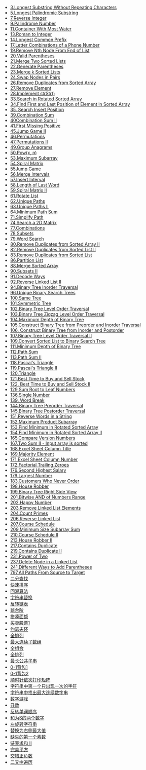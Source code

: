 + [3.Longest Substring Without Repeating Characters](https://github.com/kangdengfei/LeetCode/blob/master/src/main/java/LeetCode1_100/Longest_Substring_Without_Repeating_Characters_3.java)<br>
+ [5.Longest Palindromic Substring](https://github.com/kangdengfei/LeetCode/blob/master/src/main/java/LeetCode1_100/Longest_Palindromic_Substring_5.java)<br>
+ [7.Reverse Integer ](https://github.com/kangdengfei/LeetCode/blob/master/src/main/java/LeetCode1_100/Reverse_Integer_7.java)<br>
+ [9.Palindrome Number](https://github.com/kangdengfei/LeetCode/blob/master/src/main/java/LeetCode1_100/Palindrome_Number_9.java)<br>
+ [11.Container With Most Water](https://github.com/kangdengfei/LeetCode/blob/master/src/main/java/LeetCode1_100/Container_With_Most_Water_11.java)<br>
+ [13.Roman to Integer](https://github.com/kangdengfei/LeetCode/blob/master/src/main/java/LeetCode1_100/Roman_to_Integer_13.java)<br>
+ [14.Longest Common Prefix ](https://github.com/kangdengfei/LeetCode/blob/master/src/main/java/LeetCode1_100/Longest_Common_Prefix_14.java)<br>
+ [17.Letter Combinations of a Phone Number](https://github.com/kangdengfei/LeetCode/blob/master/src/main/java/LeetCode1_100/Letter_Combinations_of_a_Phone_Number_17.java)<br>
+ [19.Remove Nth Node From End of List  ](https://github.com/kangdengfei/LeetCode/blob/master/src/main/java/LeetCode1_100/Remove_Nth_Node_From_End_of_List_19.java)<br>
+ [20.Valid Parentheses ](https://github.com/kangdengfei/LeetCode/blob/master/src/main/java/LeetCode1_100/Valid_Parentheses_20.java)<br>
+ [21.Merge Two Sorted Lists ](https://github.com/kangdengfei/LeetCode/blob/master/src/main/java/LeetCode1_100/Merge_Two_Sorted_Lists_21.java)<br>
+ [22.Generate Parentheses](https://github.com/kangdengfei/LeetCode/blob/master/src/main/java/LeetCode1_100/Generate_Parentheses_22.java)<br>
+ [23.Merge k Sorted Lists ](https://github.com/kangdengfei/LeetCode/blob/master/src/main/java/LeetCode1_100/Merge_k_Sorted_Lists_23.java)<br>
+ [24.Swap Nodes in Pairs ](https://github.com/kangdengfei/LeetCode/blob/master/src/main/java/LeetCode1_100/Swap_Nodes_in_Pairs_24.java)<br>
+ [26.Remove Duplicates from Sorted Array](https://github.com/kangdengfei/LeetCode/blob/master/src/main/java/LeetCode1_100/Remove_Duplicates_from_Sorted_Array_26.java)<br>
+ [27.Remove Element](https://github.com/kangdengfei/LeetCode/blob/master/src/main/java/LeetCode1_100/Remove_Element_27.java)<br>
+ [28.Implement strStr()](https://github.com/kangdengfei/LeetCode/blob/master/src/main/java/LeetCode1_100/Implement_strStr_28.java)<br>
+ [33.Search in Rotated Sorted Array](https://github.com/kangdengfei/LeetCode/blob/master/src/main/java/LeetCode1_100/Search_in_Rotated_Sorted_Array_33.java)<br>
+ [34.Find First and Last Position of Element in Sorted Array](https://github.com/kangdengfei/LeetCode/blob/master/src/main/java/LeetCode1_100/Find_First_and_Last_Position_of_Element_in_Sorted_Array_34.java)<br>
+ [35. Search Insert Position](https://github.com/kangdengfei/LeetCode/blob/master/src/main/java/LeetCode1_100/Search_Insert_Position_35.java)<br>
+ [39.Combination Sum](https://github.com/kangdengfei/LeetCode/blob/master/src/main/java/LeetCode1_100/Combination_Sum_39.java)<br>
+ [40Combination Sum II ](https://github.com/kangdengfei/LeetCode/blob/master/src/main/java/LeetCode1_100/Combination_Sum_II_40.java)<br>
+ [41.First Missing Positive](https://github.com/kangdengfei/LeetCode/blob/master/src/main/java/LeetCode1_100/First_Missing_Positive_41.java)<br>
+ [45.Jump Game II  ](https://github.com/kangdengfei/LeetCode/blob/master/src/main/java/LeetCode1_100/Jump_Game_II_45.java)<br>
+ [46.Permutations ](https://github.com/kangdengfei/LeetCode/blob/master/src/main/java/LeetCode1_100/Permutations_46.java)<br>
+ [47.Permutations II](https://github.com/kangdengfei/LeetCode/blob/master/src/main/java/LeetCode1_100/Permutations_II_47.java)<br>
+ [49.Group Anagrams  ](https://github.com/kangdengfei/LeetCode/blob/master/src/main/java/LeetCode1_100/Group_Anagrams_49.java)<br>
+ [50.Pow(x, n)](https://github.com/kangdengfei/LeetCode/blob/master/src/main/java/LeetCode1_100/Powxn_50.java)<br>
+ [53.Maximum Subarray](https://github.com/kangdengfei/LeetCode/blob/master/src/main/java/LeetCode1_100/Maximum_Subarray_53.java)<br>
+ [54.Spiral Matrix ](https://github.com/kangdengfei/LeetCode/blob/master/src/main/java/LeetCode1_100/Spiral_Matrix_54.java)<br>
+ [55Jump Game ](https://github.com/kangdengfei/LeetCode/blob/master/src/main/java/LeetCode1_100/Jump_Game_55.java)<br>
+ [56.Merge Intervals ](https://github.com/kangdengfei/LeetCode/blob/master/src/main/java/LeetCode1_100/Merge_Intervals_56.java)<br>
+ [57.Insert Interval](https://github.com/kangdengfei/LeetCode/blob/master/src/main/java/LeetCode1_100/Insert_Interval_57.java)<br>
+ [58.Length of Last Word  ](https://github.com/kangdengfei/LeetCode/blob/master/src/main/java/LeetCode1_100/Length_of_Last_Word_58.java)<br>
+ [59.Spiral Matrix II ](https://github.com/kangdengfei/LeetCode/blob/master/src/main/java/LeetCode1_100/Spiral_Matrix_II_59.java)<br>
+ [61.Rotate List  ](https://github.com/kangdengfei/LeetCode/blob/master/src/main/java/LeetCode1_100/Rotate_List_61.java)<br>
+ [62.Unique Paths  ]()
+ [63.Unique Paths II ](https://github.com/kangdengfei/LeetCode/blob/master/src/main/java/LeetCode1_100/Unique_Paths_II_63.java)<br>
+ [64.Minimum Path Sum](https://github.com/kangdengfei/LeetCode/blob/master/src/main/java/LeetCode1_100/Minimum_Path_Sum_64.java)<br>
+ [71.Simplify Path ](https://github.com/kangdengfei/LeetCode/blob/master/src/main/java/LeetCode1_100/Simplify_Path_71.java)<br>
+ [74.Search a 2D Matrix]()
+ [77.Combinations  ]()
+ [78.Subsets ](https://github.com/kangdengfei/LeetCode/blob/master/src/main/java/LeetCode1_100/Subsets_78.java)<br>
+ [79.Word Search](https://github.com/kangdengfei/LeetCode/blob/master/src/main/java/LeetCode1_100/Word_Search_79.java)<br>
+ [80.Remove Duplicates from Sorted Array II](https://github.com/kangdengfei/LeetCode/blob/master/src/main/java/LeetCode1_100/Remove_Duplicates_from_Sorted_Array_II_80.java)<br>
+ [82.Remove Duplicates from Sorted List II ](https://github.com/kangdengfei/LeetCode/blob/master/src/main/java/LeetCode1_100/Remove_Duplicates_from_Sorted_List_II_82.java)<br>
+ [83.Remove Duplicates from Sorted List  ]()
+ [86.Partition List ](https://github.com/kangdengfei/LeetCode/blob/master/src/main/java/LeetCode1_100/Partition_List_86.java)<br>
+ [88.Merge Sorted Array](https://github.com/kangdengfei/LeetCode/blob/master/src/main/java/LeetCode1_100/Merge_Sorted_Array_88.java)<br>
+ [90.Subsets II](https://github.com/kangdengfei/LeetCode/blob/master/src/main/java/LeetCode1_100/Subsets_II_90.java)<br>
+ [91.Decode Ways ](https://github.com/kangdengfei/LeetCode/blob/master/src/main/java/LeetCode1_100/Decode_Ways_91.java)<br>
+ [92.Reverse Linked List II ](https://github.com/kangdengfei/LeetCode/blob/master/src/main/java/LeetCode1_100/Reverse_Linked_List_II_92.java)<br>
+ [94.Binary Tree Inorder Traversal](https://github.com/kangdengfei/LeetCode/blob/master/src/main/java/LeetCode1_100/Binary_Tree_Inorder_Traversal_94.java)<br>
+ [96.Unique Binary Search Trees](https://github.com/kangdengfei/LeetCode/blob/master/src/main/java/LeetCode1_100/Unique_Binary_Search_Trees_96.java)<br>
+ [100.Same Tree  ](https://github.com/kangdengfei/LeetCode/blob/master/src/main/java/LeetCode1_100/Same_Tree_100.java)<br>
+ [101.Symmetric Tree](https://github.com/kangdengfei/LeetCode/blob/master/src/main/java/LeetCode101_150/Symmetric_Tree_101.java)<br>
+ [102.Binary Tree Level Order Traversal](https://github.com/kangdengfei/LeetCode/blob/master/src/main/java/LeetCode101_150/Binary_Tree_Level_Order_Traversal_102.java)<br>
+ [103.Binary Tree Zigzag Level Order Traversal ](https://github.com/kangdengfei/LeetCode/blob/master/src/main/java/LeetCode101_150/Binary_Tree_Zigzag_Level_Order_Traversal_103.java)
+ [104.Maximum Depth of Binary Tree ](https://github.com/kangdengfei/LeetCode/blob/master/src/main/java/LeetCode101_150/Maximum_Depth_of_Binary_Tree_104.java)<br>
+ [105.Construct Binary Tree from Preorder and Inorder Traversal](https://github.com/kangdengfei/LeetCode/blob/master/src/main/java/LeetCode101_150/Construct_Binary_Tree_from_Preorder_and_Inorder_105.java)<br>
+ [106. Construct Binary Tree from Inorder and Postorder](https://github.com/kangdengfei/LeetCode/blob/master/src/main/java/LeetCode101_150/Construct_Binary_Tree_from_Inorder_and_Postorder_106.java)<br>
+ [107.Binary Tree Level Order Traversal II]()
+ [109.Convert Sorted List to Binary Search Tree ]()
+ [111.Minimum Depth of Binary Tree ]()
+ [112.Path Sum](https://github.com/kangdengfei/LeetCode/blob/master/src/main/java/LeetCode101_150/Path_Sum_112.java)<br>
+ [113.Path Sum II](https://github.com/kangdengfei/LeetCode/blob/master/src/main/java/LeetCode101_150/Path_Sum_II_113.java)<br>
+ [118.Pascal's Triangle ](https://github.com/kangdengfei/LeetCode/blob/master/src/main/java/LeetCode101_150/Pascals_Triangle_118.java)<br>
+ [119.Pascal's Triangle II](https://github.com/kangdengfei/LeetCode/blob/master/src/main/java/LeetCode101_150/Pascals_Triangle_II_119.java)<br>
+ [120.Triangle](https://github.com/kangdengfei/LeetCode/blob/master/src/main/java/LeetCode101_150/Triangle_120.java)<br>
+ [121.Best Time to Buy and Sell Stock](https://github.com/kangdengfei/LeetCode/blob/master/src/main/java/LeetCode101_150/Best_Time_to_Buy_and_Sell_Stock_121.java)<br>
+ [122. Best Time to Buy and Sell Stock II](https://github.com/kangdengfei/LeetCode/blob/master/src/main/java/LeetCode101_150/Best_Time_to_Buy_and_Sell_Stock_II_122.java)
+ [129.Sum Root to Leaf Numbers](https://github.com/kangdengfei/LeetCode/blob/master/src/main/java/LeetCode101_150/Sum_Root_to_Leaf_Numbers_129.java)<br>
+ [136.Single Number](https://github.com/kangdengfei/LeetCode/blob/master/src/main/java/LeetCode101_150/Single_Number_136.java)<br>
+ [139. Word Break](https://github.com/kangdengfei/LeetCode/blob/master/src/main/java/LeetCode101_150/Word_Break_139.java)<br>
+ [144.Binary Tree Preorder Traversal](https://github.com/kangdengfei/LeetCode/blob/master/src/main/java/LeetCode101_150/Binary_Tree_Preorder_Traversal_144.java)<br>
+ [145.Binary Tree Postorder Traversal](https://github.com/kangdengfei/LeetCode/blob/master/src/main/java/LeetCode101_150/Binary_Tree_Postorder_Traversal_145.java)<br>
+ [151.Reverse Words in a String](https://github.com/kangdengfei/LeetCode/blob/master/src/main/java/LeetCode151_200/Reverse_Words_in_a_String_151.java)<br>
+ [152.Maximum Product Subarray](https://github.com/kangdengfei/LeetCode/blob/master/src/main/java/LeetCode151_200/Maximum_Product_Subarray_152.java)<br>
+ [153.Find Minimum in Rotated Sorted Array ](https://github.com/kangdengfei/LeetCode/blob/master/src/main/java/LeetCode151_200/Find_Minimum_in_Rotated_Sorted_Array_153.java)<br>
+ [154.Find Minimum in Rotated Sorted Array II](https://github.com/kangdengfei/LeetCode/blob/master/src/main/java/LeetCode151_200/Find_Minimum_in_Rotated_Sorted_Array_II_154.java)<br>
+ [165.Compare Version Numbers](https://github.com/kangdengfei/LeetCode/blob/master/src/main/java/LeetCode151_200/Compare_Version_Numbers_165.java)<br>
+ [167.Two Sum II - Input array is sorted ](https://github.com/kangdengfei/LeetCode/blob/master/src/main/java/LeetCode151_200/Two_Sum_II_Input_array_is_sorted_167.java)<br>
+ [168.Excel Sheet Column Title ](https://github.com/kangdengfei/LeetCode/blob/master/src/main/java/LeetCode151_200/Excel_Sheet_Column_Title_168.java)<br>
+ [169.Majority Element ](https://github.com/kangdengfei/LeetCode/blob/master/src/main/java/LeetCode151_200/Majority_Element_169.java)<br>
+ [171.Excel Sheet Column Number ](https://github.com/kangdengfei/LeetCode/blob/master/src/main/java/LeetCode151_200/Excel_Sheet_Column_Number_171.java)<br>
+ [172.Factorial Trailing Zeroes](https://github.com/kangdengfei/LeetCode/blob/master/src/main/java/LeetCode151_200/Factorial_Trailing_Zeroes_172.java)<br>
+ [176.Second Highest Salary ](https://github.com/kangdengfei/LeetCode/blob/master/src/main/java/sql/176_Second_Highest_Salary.sql)<br>
+ [179.Largest Number](https://github.com/kangdengfei/LeetCode/blob/master/src/main/java/LeetCode151_200/Largest_Number_179.java)<br>
+ [183.Customers Who Never Order](https://github.com/kangdengfei/LeetCode/blob/master/src/main/java/sql/183_Customers_Who_Never_Order.sql)<br>
+ [198.House Robber ](https://github.com/kangdengfei/LeetCode/blob/master/src/main/java/LeetCode151_200/House_Robber_198.java)<br>
+ [199.Binary Tree Right Side View]()<br>
+ [201.Bitwise AND of Numbers Range](https://github.com/kangdengfei/LeetCode/blob/master/src/main/java/LeetCode201_250/Bitwise_AND_of_Numbers_Range_201.java)<br>
+ [202.Happy Number](https://github.com/kangdengfei/LeetCode/blob/master/src/main/java/LeetCode201_250/Happy_Number_201.java)<br>
+ [203.Remove Linked List Elements](https://github.com/kangdengfei/LeetCode/blob/master/src/main/java/LeetCode201_250/Remove_Linked_List_Elements_203.java)<br>
+ [204.Count Primes](https://github.com/kangdengfei/LeetCode/blob/master/src/main/java/LeetCode201_250/Count_Primes_204.java)<br>
+ [206.Reverse Linked List](https://github.com/kangdengfei/LeetCode/blob/master/src/main/java/LeetCode201_250/Reverse_Linked_List_206.java)<br>
+ [207.Course Schedule](https://github.com/kangdengfei/LeetCode/blob/master/src/main/java/LeetCode201_250/Course_Schedule_207.java)<br>
+ [209.Minimum Size Subarray Sum](https://github.com/kangdengfei/LeetCode/blob/master/src/main/java/LeetCode201_250/Minimum_Size_Subarray_Sum_209.java)<br>
+ [210.Course Schedule II ](https://github.com/kangdengfei/LeetCode/blob/master/src/main/java/LeetCode201_250/Course_Schedule_II_210.java)<br>
+ [213.House Robber II ](https://github.com/kangdengfei/LeetCode/blob/master/src/main/java/LeetCode201_250/House_Robber_II_213.java)<br>
+ [217.Contains Duplicate  ](https://github.com/kangdengfei/LeetCode/blob/master/src/main/java/LeetCode201_250/Contains_Duplicate_217.java)<br>
+ [219.Contains Duplicate II ](https://github.com/kangdengfei/LeetCode/blob/master/src/main/java/LeetCode201_250/Contains_Duplicate_II_219.java)<br>
+ [231.Power of Two](https://github.com/kangdengfei/LeetCode/blob/master/src/main/java/LeetCode201_250/Power_of_Two_231.java)<br>
+ [237.Delete Node in a Linked List](https://github.com/kangdengfei/LeetCode/blob/master/src/main/java/LeetCode201_250/Delete_Node_in_a_Linked_List_237.java)<br>
+ [241.Different Ways to Add Parentheses](https://github.com/kangdengfei/LeetCode/blob/master/src/main/java/LeetCode201_250/Different_Ways_to_Add_Parentheses_241.java)<br>
+ [797.All Paths From Source to Target](https://github.com/kangdengfei/LeetCode/blob/master/src/main/java/mysolution/All_Paths_From_Source_to_Target_797.java)<br>
+ [二分查找](https://github.com/kangdengfei/Code/blob/master/src/main/java/BinarySearch.java)<br>
+ [快速排序](https://github.com/kangdengfei/Code/blob/master/src/main/java/QuickSort.java)<br>
+ [回溯算法](https://github.com/kangdengfei/Code/blob/master/src/main/java/testsolution/Solution1.java)<br>
+ [字符串替换](https://github.com/kangdengfei/Code/blob/master/src/main/java/testsolution/Solution3.java)<br>
+ [反转链表](https://github.com/kangdengfei/Code/blob/master/src/main/java/testsolution/Solution4.java)<br>
+ [跳台阶](https://github.com/kangdengfei/Code/blob/master/src/main/java/testsolution/Solution5.java)<br>
+ [拼凑面额](https://github.com/kangdengfei/Code/blob/master/src/main/java/testsolution/Solution6.java)<br>
+ [买卖股票1](https://github.com/kangdengfei/Code/blob/master/src/main/java/testsolution/Solution7.java)<br>
+ [约瑟夫环](https://github.com/kangdengfei/Code/blob/master/src/main/java/testsolution/Solution8.java)<br>
+ [全排列](https://github.com/kangdengfei/Code/blob/master/src/main/java/testsolution/Solution9.java)<br>
+ [最大连续子数组](https://github.com/kangdengfei/Code/blob/master/src/main/java/testsolution/Solution10.java)<br>
+ [全组合](https://github.com/kangdengfei/Code/blob/master/src/main/java/testsolution/Solution11.java)<br>
+ [全排列](https://github.com/kangdengfei/Code/blob/master/src/main/java/testsolution/Solution12.java)<br>
+ [最长公共子串](https://github.com/kangdengfei/Code/blob/master/src/main/java/testsolution/Solution13.java)<br>
+ [0-1背包1](https://github.com/kangdengfei/Code/blob/master/src/main/java/testsolution/Solution14.java)<br>
+ [0-1背包2](https://github.com/kangdengfei/Code/blob/master/src/main/java/testsolution/Solution15.java)<br>
+ [顺时针依次打印矩阵](https://github.com/kangdengfei/Code/blob/master/src/main/java/testsolution/Solution17.java)<br>
+ [字符串中第一个只出现一次的字符](https://github.com/kangdengfei/Code/blob/master/src/main/java/testsolution/Solution19.java)<br>
+ [字符串中找出最大连续数字串](https://github.com/kangdengfei/Code/blob/master/src/main/java/testsolution/Solution20.java)<br>
+ [数字游戏](https://github.com/kangdengfei/Code/blob/master/src/main/java/testsolution/Solution21.java)<br>
+ [丑数](https://github.com/kangdengfei/Code/blob/master/src/main/java/testsolution/Solution22.java)<br>
+ [反转单词顺序](https://github.com/kangdengfei/Code/blob/master/src/main/java/testsolution/Solution23.java)<br>
+ [和为S的两个数字](https://github.com/kangdengfei/Code/blob/master/src/main/java/testsolution/Solution24.java)<br>
+ [左旋转字符串](https://github.com/kangdengfei/Code/blob/master/src/main/java/testsolution/Solution25.java)<br>
+ [替换为右侧最大值](https://github.com/kangdengfei/Code/blob/master/src/main/java/testsolution/Solution26.java)<br>
+ [缺失的第一个素数](https://github.com/kangdengfei/Code/blob/master/src/main/java/testsolution/Solution27.java)<br>
+ [链表求和 II](https://github.com/kangdengfei/Code/blob/master/src/main/java/testsolution/Solution28.java)<br>
+ [完美平方](https://github.com/kangdengfei/Code/blob/master/src/main/java/testsolution/Solution29.java)<br>
+ [交错正负数](https://github.com/kangdengfei/Code/blob/master/src/main/java/testsolution/Solution30.java)<br>
+ [二叉树遍历](https://github.com/kangdengfei/Code/blob/master/src/main/java/testsolution/BinTreeTraverse.java)
